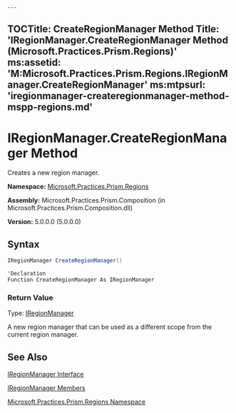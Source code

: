     ---
TOCTitle: CreateRegionManager Method
Title: 'IRegionManager.CreateRegionManager Method (Microsoft.Practices.Prism.Regions)'
ms:assetid: 'M:Microsoft.Practices.Prism.Regions.IRegionManager.CreateRegionManager'
ms:mtpsurl: 'iregionmanager-createregionmanager-method-mspp-regions.md'
---

# IRegionManager.CreateRegionManager Method

Creates a new region manager.

**Namespace:** [Microsoft.Practices.Prism.Regions](/patterns-practices/reference/mspp-regions-namespace)

**Assembly:** Microsoft.Practices.Prism.Composition (in Microsoft.Practices.Prism.Composition.dll)

**Version:** 5.0.0.0 (5.0.0.0)

## Syntax

```C#
IRegionManager CreateRegionManager()
```

```VB
'Declaration
Function CreateRegionManager As IRegionManager
```

### Return Value

Type: [IRegionManager](/patterns-practices/reference/iregionmanager-interface-mspp-regions)

A new region manager that can be used as a different scope from the current region manager.

## See Also

[IRegionManager Interface](/patterns-practices/reference/iregionmanager-interface-mspp-regions)

[IRegionManager Members](/patterns-practices/reference/iregionmanager-members-mspp-regions)

[Microsoft.Practices.Prism.Regions Namespace](/patterns-practices/reference/mspp-regions-namespace)
